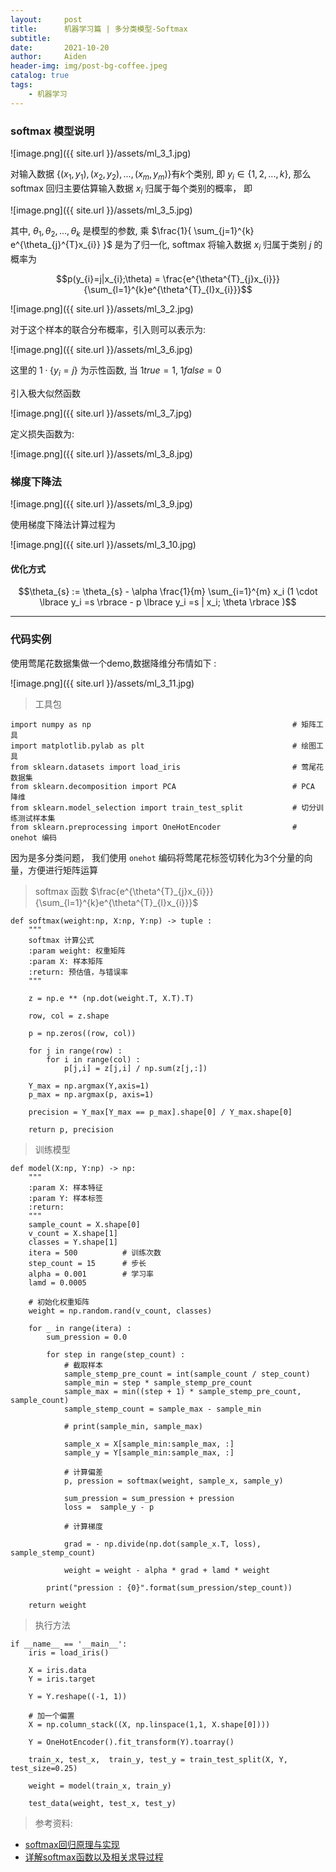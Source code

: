 ```yaml
---
layout:     post
title:      机器学习篇 | 多分类模型-Softmax
subtitle:   
date:       2021-10-20
author:     Aiden
header-img: img/post-bg-coffee.jpeg
catalog: true 
tags:
    - 机器学习
---
```


### softmax 模型说明


![image.png]({{ site.url }}/assets/ml_3_1.jpg)

对输入数据 $\lbrace (x_{1}, y_{1}), (x_{2}, y_{2}), ..., (x_{m}, y_{m}) \rbrace$有$k$个类别, 即 $y_{i} \in \lbrace 1, 2, ...,k \rbrace$,
那么 softmax 回归主要估算输入数据 $x_{i}$ 归属于每个类别的概率， 即

![image.png]({{ site.url }}/assets/ml_3_5.jpg)

其中, $\theta_{1}, \theta_{2}, ..., \theta_{k}$ 是模型的参数, 乘 $\frac{1}{ \sum_{j=1}^{k} e^{\theta_{j}^{T}x_{i}} }$ 是为了归一化,
softmax 将输入数据 $x_{i}$ 归属于类别 $j$ 的概率为

$$p(y_{i}=j|x_{i};\theta) = \frac{e^{\theta^{T}_{j}x_{i}}}{\sum_{l=1}^{k}e^{\theta^{T}_{l}x_{i}}}$$

![image.png]({{ site.url }}/assets/ml_3_2.jpg)

对于这个样本的联合分布概率，引入则可以表示为:

![image.png]({{ site.url }}/assets/ml_3_6.jpg)

这里的 $1 \cdot \lbrace y_i=j \rbrace$ 为示性函数, 当 $1{true} = 1$, $1{false} = 0$

引入极大似然函数

![image.png]({{ site.url }}/assets/ml_3_7.jpg)

定义损失函数为:

![image.png]({{ site.url }}/assets/ml_3_8.jpg)

### 梯度下降法

![image.png]({{ site.url }}/assets/ml_3_9.jpg)

使用梯度下降法计算过程为

![image.png]({{ site.url }}/assets/ml_3_10.jpg)

#### 优化方式

$$\theta_{s} := \theta_{s} - \alpha \frac{1}{m} \sum_{i=1}^{m} x_i (1 \cdot \lbrace y_i =s \rbrace - p \lbrace y_i =s | x_i; \theta \rbrace )$$


---

### 代码实例

使用莺尾花数据集做一个demo,数据降维分布情如下 : 


![image.png]({{ site.url }}/assets/ml_3_11.jpg)


> 工具包

```
import numpy as np                                             # 矩阵工具
import matplotlib.pylab as plt                                 # 绘图工具
from sklearn.datasets import load_iris                         # 莺尾花数据集
from sklearn.decomposition import PCA                          # PCA 降维
from sklearn.model_selection import train_test_split           # 切分训练测试样本集
from sklearn.preprocessing import OneHotEncoder                # onehot 编码
```

因为是多分类问题， 我们使用 `onehot` 编码将莺尾花标签切转化为3个分量的向量，方便进行矩阵运算

> softmax 函数 $\frac{e^{\theta^{T}_{j}x_{i}}}{\sum_{l=1}^{k}e^{\theta^{T}_{l}x_{i}}}$

```
def softmax(weight:np, X:np, Y:np) -> tuple :
    """
    softmax 计算公式
    :param weight: 权重矩阵
    :param X: 样本矩阵
    :return: 预估值，与错误率
    """

    z = np.e ** (np.dot(weight.T, X.T).T)

    row, col = z.shape

    p = np.zeros((row, col))

    for j in range(row) :
        for i in range(col) :
            p[j,i] = z[j,i] / np.sum(z[j,:])

    Y_max = np.argmax(Y,axis=1)
    p_max = np.argmax(p, axis=1)

    precision = Y_max[Y_max == p_max].shape[0] / Y_max.shape[0]

    return p, precision
```

> 训练模型

```
def model(X:np, Y:np) -> np:
    """
    :param X: 样本特征
    :param Y: 样本标签
    :return:
    """
    sample_count = X.shape[0]
    v_count = X.shape[1]
    classes = Y.shape[1]
    itera = 500          # 训练次数
    step_count = 15      # 步长
    alpha = 0.001        # 学习率
    lamd = 0.0005

    # 初始化权重矩阵
    weight = np.random.rand(v_count, classes)

    for _ in range(itera) :
        sum_pression = 0.0

        for step in range(step_count) :
            # 截取样本
            sample_stemp_pre_count = int(sample_count / step_count)
            sample_min = step * sample_stemp_pre_count
            sample_max = min((step + 1) * sample_stemp_pre_count, sample_count)
            sample_stemp_count = sample_max - sample_min

            # print(sample_min, sample_max)

            sample_x = X[sample_min:sample_max, :]
            sample_y = Y[sample_min:sample_max, :]

            # 计算偏差
            p, pression = softmax(weight, sample_x, sample_y)

            sum_pression = sum_pression + pression
            loss =  sample_y - p

            # 计算梯度

            grad = - np.divide(np.dot(sample_x.T, loss), sample_stemp_count)

            weight = weight - alpha * grad + lamd * weight

        print("pression : {0}".format(sum_pression/step_count))

    return weight
```

> 执行方法

```
if __name__ == '__main__':
    iris = load_iris()

    X = iris.data
    Y = iris.target

    Y = Y.reshape((-1, 1))

    # 加一个偏置
    X = np.column_stack((X, np.linspace(1,1, X.shape[0])))

    Y = OneHotEncoder().fit_transform(Y).toarray()

    train_x, test_x,  train_y, test_y = train_test_split(X, Y, test_size=0.25)

    weight = model(train_x, train_y)

    test_data(weight, test_x, test_y)
```

> 参考资料:

- [softmax回归原理与实现](https://zhuanlan.zhihu.com/p/98061179)
- [详解softmax函数以及相关求导过程](https://zhuanlan.zhihu.com/p/25723112)












